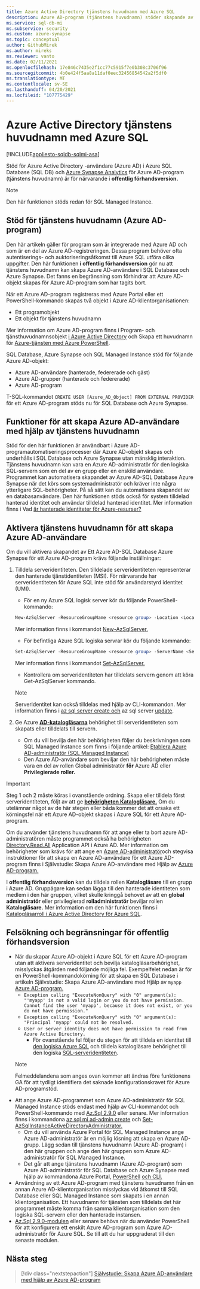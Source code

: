 ```yaml
---
title: Azure Active Directory tjänstens huvudnamn med Azure SQL
description: Azure AD-program (tjänstens huvudnamn) stöder skapande av Azure AD-användare i Azure SQL Database, Azure SQL Managed Instance och Azure Synapse Analytics
ms.service: sql-db-mi
ms.subservice: security
ms.custom: azure-synapse
ms.topic: conceptual
author: GithubMirek
ms.author: mireks
ms.reviewer: vanto
ms.date: 02/11/2021
ms.openlocfilehash: 17e846c7435e2f1cc77c5915f7e0b308c3706f96
ms.sourcegitcommit: 4b0e424f5aa8a11daf0eec32456854542a2f5df0
ms.translationtype: MT
ms.contentlocale: sv-SE
ms.lasthandoff: 04/20/2021
ms.locfileid: "107775429"
---
```

# <a name="azure-active-directory-service-principal-with-azure-sql"></a>Azure Active Directory tjänstens huvudnamn med Azure SQL

[!INCLUDE[appliesto-sqldb-sqlmi-asa](../includes/appliesto-sqldb-sqlmi-asa.md)]

Stöd för Azure Active Directory -användare (Azure AD) i Azure SQL Database (SQL DB) och [Azure Synapse Analytics](../../synapse-analytics/sql-data-warehouse/sql-data-warehouse-overview-what-is.md) för Azure AD-program (tjänstens huvudnamn) är för närvarande i **offentlig förhandsversion.**

> [!NOTE]
> Den här funktionen stöds redan för SQL Managed Instance.

## <a name="service-principal-azure-ad-applications-support"></a>Stöd för tjänstens huvudnamn (Azure AD-program)

Den här artikeln gäller för program som är integrerade med Azure AD och som är en del av Azure AD-registreringen. Dessa program behöver ofta autentiserings- och auktoriseringsåtkomst till Azure SQL utföra olika uppgifter. Den här funktionen **i offentlig förhandsversion** gör nu att tjänstens huvudnamn kan skapa Azure AD-användare i SQL Database och Azure Synapse. Det fanns en begränsning som förhindrar att Azure AD-objekt skapas för Azure AD-program som har tagits bort.

När ett Azure AD-program registreras med Azure Portal eller ett PowerShell-kommando skapas två objekt i Azure AD-klientorganisationen:

- Ett programobjekt
- Ett objekt för tjänstens huvudnamn

Mer information om Azure AD-program finns i Program- och tjänsthuvudnamnsobjekt [i Azure Active Directory](../../active-directory/develop/app-objects-and-service-principals.md) och Skapa ett huvudnamn för [Azure-tjänsten med Azure PowerShell](/powershell/azure/create-azure-service-principal-azureps).

SQL Database, Azure Synapse och SQL Managed Instance stöd för följande Azure AD-objekt:

- Azure AD-användare (hanterade, federerade och gäst)
- Azure AD-grupper (hanterade och federerade)
- Azure AD-program 

T-SQL-kommandot `CREATE USER [Azure_AD_Object] FROM EXTERNAL PROVIDER` för ett Azure AD-program stöds nu för SQL Database och Azure Synapse.

## <a name="functionality-of-azure-ad-user-creation-using-service-principals"></a>Funktioner för att skapa Azure AD-användare med hjälp av tjänstens huvudnamn

Stöd för den här funktionen är användbart i Azure AD-programautomatiseringsprocesser där Azure AD-objekt skapas och underhålls i SQL Database och Azure Synapse utan mänsklig interaktion. Tjänstens huvudnamn kan vara en Azure AD-administratör för den logiska SQL-servern som en del av en grupp eller en enskild användare. Programmet kan automatisera skapandet av Azure AD-SQL Database Azure Synapse när det körs som systemadministratör och kräver inte några ytterligare SQL-behörigheter. På så sätt kan du automatisera skapandet av en databasanvändare. Den här funktionen stöds också för system tilldelad hanterad identitet och användar tilldelad hanterad identitet. Mer information finns i Vad [är hanterade identiteter för Azure-resurser?](../../active-directory/managed-identities-azure-resources/overview.md)

## <a name="enable-service-principals-to-create-azure-ad-users"></a>Aktivera tjänstens huvudnamn för att skapa Azure AD-användare

Om du vill aktivera skapandet av Ett Azure AD-SQL Database Azure Synapse för ett Azure AD-program krävs följande inställningar:

1. Tilldela serveridentiteten. Den tilldelade serveridentiteten representerar den hanterade tjänstidentiteten (MSI). För närvarande har serveridentiteten för Azure SQL inte stöd för användarstyrd identitet (UMI).
    - För en ny Azure SQL logisk server kör du följande PowerShell-kommando:
    
    ```powershell
    New-AzSqlServer -ResourceGroupName <resource group> -Location <Location name> -ServerName <Server name> -ServerVersion "12.0" -SqlAdministratorCredentials (Get-Credential) -AssignIdentity
    ```

    Mer information finns i kommandot [New-AzSqlServer.](/powershell/module/az.sql/new-azsqlserver)

    - För befintliga Azure SQL logiska servrar kör du följande kommando:
    
    ```powershell
    Set-AzSqlServer -ResourceGroupName <resource group> -ServerName <Server name> -AssignIdentity
    ```

    Mer information finns i kommandot [Set-AzSqlServer.](/powershell/module/az.sql/set-azsqlserver)

    - Kontrollera om serveridentiteten har tilldelats servern genom att köra Get-AzSqlServer kommando.

    > [!NOTE]
    > Serveridentitet kan också tilldelas med hjälp av CLI-kommandon. Mer information finns i [az sql server create och](/cli/azure/sql/server#az_sql_server_create) az sql server [update](/cli/azure/sql/server#az_sql_server_update).

2. Ge Azure [**AD-katalogläsarna**](../../active-directory/roles/permissions-reference.md#directory-readers) behörighet till serveridentiteten som skapats eller tilldelats till servern.
    - Om du vill bevilja den här behörigheten följer du beskrivningen som SQL Managed Instance som finns i följande artikel: [Etablera Azure AD-administratör (SQL Managed Instance)](authentication-aad-configure.md?tabs=azure-powershell#provision-azure-ad-admin-sql-managed-instance)
    - Den Azure AD-användare som beviljar den här behörigheten måste vara en del av rollen Global administratör **för** Azure AD eller **Privilegierade roller.**

> [!IMPORTANT]
> Steg 1 och 2 måste köras i ovanstående ordning. Skapa eller tilldela först serveridentiteten, följt av att ge [**behörigheten Katalogläsare.**](../../active-directory/roles/permissions-reference.md#directory-readers) Om du utelämnar något av de här stegen eller båda kommer det att orsaka ett körningsfel när ett Azure AD-objekt skapas i Azure SQL för ett Azure AD-program.
>
> Om du använder tjänstens huvudnamn för att ange eller ta bort azure AD-administratören måste programmet också ha behörigheten [Directory.Read.All](/graph/permissions-reference#application-permissions-18) Application API i Azure AD. Mer information om behörigheter som krävs för att ange en [Azure AD-administratör](authentication-aad-service-principal-tutorial.md#permissions-required-to-set-or-unset-the-azure-ad-admin)och stegvisa instruktioner för att skapa en Azure AD-användare för ett Azure AD-program finns i Självstudie: Skapa Azure AD-användare med Hjälp av [Azure AD-program.](authentication-aad-service-principal-tutorial.md)
>
> I **offentlig förhandsversion** kan du tilldela rollen **Katalogläsare** till en grupp i Azure AD. Gruppägare kan sedan lägga till den hanterade identiteten som medlem i den här gruppen, vilket skulle kringgå behovet av att en **global administratör** eller privilegierad **rolladministratör** beviljar rollen **Katalogläsare.** Mer information om den här funktionen finns i [Katalogläsarroll i Azure Active Directory för Azure SQL](authentication-aad-directory-readers-role.md).

## <a name="troubleshooting-and-limitations-for-public-preview"></a>Felsökning och begränsningar för offentlig förhandsversion

- När du skapar Azure AD-objekt i Azure SQL för ett Azure AD-program utan att aktivera serveridentitet och bevilja katalogläsarbehörighet, misslyckas åtgärden med följande möjliga fel.  Exempelfelet nedan är för en PowerShell-kommandokörning för att skapa en SQL Database i artikeln Självstudie: Skapa Azure AD-användare med Hjälp av `myapp` [Azure AD-program.](authentication-aad-service-principal-tutorial.md)
    - `Exception calling "ExecuteNonQuery" with "0" argument(s): "'myapp' is not a valid login or you do not have permission. Cannot find the user 'myapp', because it does not exist, or you do not have permission."`
    - `Exception calling "ExecuteNonQuery" with "0" argument(s): "Principal 'myapp' could not be resolved.`
    - `User or server identity does not have permission to read from Azure Active Directory.`
      - För ovanstående fel följer du stegen för att tilldela en identitet till [den logiska Azure SQL](authentication-aad-service-principal-tutorial.md#assign-an-identity-to-the-azure-sql-logical-server) och tilldela katalogläsare behörighet till den logiska [SQL-serveridentiteten](authentication-aad-service-principal-tutorial.md#assign-directory-readers-permission-to-the-sql-logical-server-identity).
    > [!NOTE]
    > Felmeddelandena som anges ovan kommer att ändras före funktionens GA för att tydligt identifiera det saknade konfigurationskravet för Azure AD-programstöd.
- Att ange Azure AD-programmet som Azure AD-administratör för SQL Managed Instance stöds endast med hjälp av CLI-kommandot och PowerShell-kommando med [Az.Sql 2.9.0](https://www.powershellgallery.com/packages/Az.Sql/2.9.0) eller senare. Mer information finns i kommandona [az sql mi ad-admin create](/cli/azure/sql/mi/ad-admin#az_sql_mi_ad_admin_create) och [Set-AzSqlInstanceActiveDirectoryAdministrator.](/powershell/module/az.sql/set-azsqlinstanceactivedirectoryadministrator) 
    - Om du vill använda Azure Portal för SQL Managed Instance ange Azure AD-administratör är en möjlig lösning att skapa en Azure AD-grupp. Lägg sedan till tjänstens huvudnamn (Azure AD-program) i den här gruppen och ange den här gruppen som Azure AD-administratör för SQL Managed Instance.
    - Det går att ange tjänstens huvudnamn (Azure AD-program) som Azure AD-administratör för SQL Database och Azure Synapse med hjälp av kommandona Azure Portal, [PowerShell](authentication-aad-configure.md?tabs=azure-powershell#powershell-for-sql-database-and-azure-synapse) [och CLI.](authentication-aad-configure.md?tabs=azure-cli#powershell-for-sql-database-and-azure-synapse)
- Användning av ett Azure AD-program med tjänstens huvudnamn från en annan Azure AD-klientorganisation misslyckas vid åtkomst till SQL Database eller SQL Managed Instance som skapats i en annan klientorganisation. Ett huvudnamn för tjänsten som tilldelats det här programmet måste komma från samma klientorganisation som den logiska SQL-servern eller den hanterade instansen.
- [Az.Sql 2.9.0-modulen](https://www.powershellgallery.com/packages/Az.Sql/2.9.0) eller senare behövs när du använder PowerShell för att konfigurera ett enskilt Azure AD-program som Azure AD-administratör för Azure SQL. Se till att du har uppgraderat till den senaste modulen.

## <a name="next-steps"></a>Nästa steg

> [!div class="nextstepaction"]
> [Självstudie: Skapa Azure AD-användare med hjälp av Azure AD-program](authentication-aad-service-principal-tutorial.md)
